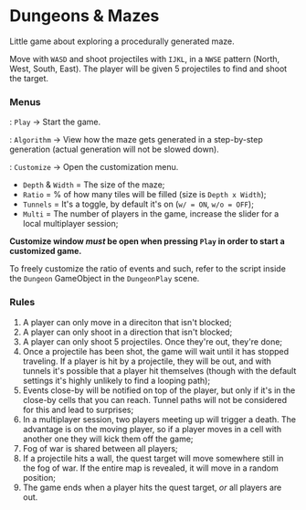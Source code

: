 # Dungeons & Mazes

Little game about exploring a procedurally generated maze.

Move with `WASD` and shoot projectiles with `IJKL`, in a `NWSE` pattern (North, West, South, East).
The player will be given 5 projectiles to find and shoot the target.

### Menus

: `Play` -> Start the game.

: `Algorithm` -> View how the maze gets generated in a step-by-step generation (actual generation will not be slowed down).

: `Customize` -> Open the customization menu.

* `Depth` & `Width` = The size of the maze;
* `Ratio` = % of how many tiles will be filled (size is `Depth x Width`);
* `Tunnels` = It's a toggle, by default it's on (`w/ = ON`, `w/o = OFF`);
* `Multi` = The number of players in the game, increase the slider for a local multiplayer session;

**Customize window *must* be open when pressing `Play` in order to start a customized game.**

To freely customize the ratio of events and such, refer to the script inside the `Dungeon` GameObject in the `DungeonPlay` scene.

### Rules

1) A player can only move in a direciton that isn't blocked;
2) A player can only shoot in a direction that isn't blocked;
3) A player can only shoot 5 projectiles. Once they're out, they're done;
4) Once a projectile has been shot, the game will wait until it has stopped traveling. If a player is hit by a projectile, they will be out, and with tunnels it's possible that a player hit themselves (though with the default settings it's highly unlikely to find a looping path);
5) Events close-by will be notified on top of the player, but only if it's in the close-by cells that you can reach. Tunnel paths will not be considered for this and lead to surprises;
6) In a multiplayer session, two players meeting up will trigger a death. The advantage is on the moving player, so if a player moves in a cell with another one they will kick them off the game;
7) Fog of war is shared between all players;
8) If a projectile hits a wall, the quest target will move somewhere still in the fog of war. If the entire map is revealed, it will move in a random position;
9) The game ends when a player hits the quest target, *or* all players are out.

